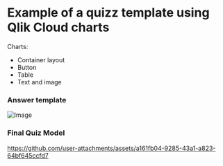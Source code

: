 # Example of a quizz template using Qlik Cloud charts

Charts:
- Container layout
- Button
- Table
- Text and image

### Answer template

![Image](https://github.com/user-attachments/assets/cff439f9-4edc-4f85-b33d-f700f43f0fc1)

### Final Quiz Model

https://github.com/user-attachments/assets/a161fb04-9285-43a1-a823-64bf645ccfd7

